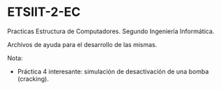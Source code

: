 # ETSIIT-2-EC
Practicas Estructura de Computadores. Segundo Ingeniería Informática.

Archivos de ayuda para el desarrollo de las mismas.

Nota:
  - Práctica 4 interesante: simulación de desactivación de una bomba (cracking).
